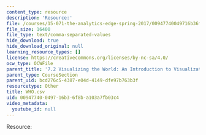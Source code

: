 ```yaml
---
content_type: resource
description: 'Resource:'
file: /courses/15-071-the-analytics-edge-spring-2017/00947740049716b36f8ba103a7fb03c4_WHO.csv
file_size: 16400
file_type: text/comma-separated-values
hide_download: true
hide_download_original: null
learning_resource_types: []
license: https://creativecommons.org/licenses/by-nc-sa/4.0/
ocw_type: OCWFile
parent_title: '7.2 Visualizing the World: An Introduction to Visualization'
parent_type: CourseSection
parent_uid: bcd276c5-4387-e04d-4149-dfe97b763b3f
resourcetype: Other
title: WHO.csv
uid: 00947740-0497-16b3-6f8b-a103a7fb03c4
video_metadata:
  youtube_id: null
---
```

Resource:
